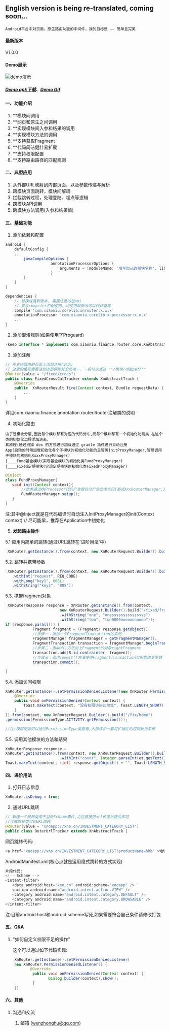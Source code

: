 ## English version is being re-translated, coming soon...

```
Android平台中对页面、原生路由功能的中间件，我的目标是 —— 简单且完美
```
#### 最新版本
V1.0.0

#### Demo展示
![demo演示](demo/router.gif)
##### [Demo apk下载](https://github.com/wenzhonghu/MyRouter/tree/master/demo/myrouter-1.0.0.apk)、[Demo Gif](https://github.com/wenzhonghu/MyRouter/tree/master/demo/router.gif)

#### 一、功能介绍
1. **模块间调用
2. **网页和原生之间调用
3. **实现模块间入参和结果的调用
4. **实现模块方法的调用
5. **支持获取Fragment
6. **代码简洁健壮易扩展
8. **支持权限配置
9. **支持路由路径的匹配规则

#### 二、典型应用
1. 从外部URL映射到内部页面，以及参数传递与解析
2. 跨模块页面跳转，模块间解耦
3. 拦截跳转过程，处理登陆、埋点等逻辑
4. 跨模块API调用
5. 跨模块方法调用(入参和结果值)

#### 三、基础功能
1. 添加依赖和配置
``` gradle
android {
    defaultConfig {
	...
	    javaCompileOptions {
                    annotationProcessorOptions {
                        arguments = [moduleName: '填写自己的模块名称', libPackageName: project.readPackage()]
                    }
        }
    }
}

dependencies {
    // 替换成最新版本, 需要注意的是api
    // 要与compiler匹配使用，均使用最新版可以保证兼容
    compile 'com.xiaoniu.corelib:xnrouter:x.x.x'
    annotationProcessor 'com.xiaoniu.corelib:xnprocessor:x.x.x'
    ...
}
```
2. 添加混淆规则(如果使用了Proguard)
``` gradle
-keep interface * implements com.xiaoniu.finance.router.core.XnAbstractTrack
```
3. 添加注解
``` java
// 在支持路由的页面上添加注解(必选)
// 这里的路径需要注意的是保障其全局唯一，一般可以通过 ""/模块/功能path""
@Router(value = "/fixed/cross")
public class FixedCrossCatTracker extends XnAbstractTrack {
    @Override
    public  XnRouterResult fire(Context context, Bundle requestData) {
        ...
    }
}
```
详见com.xiaoniu.finance.annotation.router.Router注解类的说明


4. 初始化路由
```
由于是模块分层,因此每个模块都有对应的代码分布,而每个模块都有一个初始化功能类,在这个类的初始化过程添加进去.
其原理:通过扫描 dex 的方式进行加载通过 gradle 插件进行自动注册
App(启动的时候加载初始化各个子模块的初始化功能的总管类InitProxyManager,管理调用子模块的初始化XxxxProxyManager)
|____Fund基金模块(实现基金模块的初始化类FundProxyManager)
|____Fixed定期模块(实现定期模块的初始化类FixedProxyManager)
```
``` java
@Inject
class FundProxyManager{
   void init(Context context){
       //此类通过XNProcessor代码产生器自动产生此类代码(格式XxxRouterManager,其中Xxx就是gradle配置moduleName参数时)
       FundRouterManager.setup();
   }
}
```
注:其中@Inject就是在代码编译时自动注入InitProxyManager的init(Context context) // 尽可能早，推荐在Application中初始化

5. **发起路由操作**

5.1  应用内简单的跳转(通过URL跳转在'进阶用法'中)
``` java
 XnRouter.getInstance().from(context, new XnRouterRequest.Builder().build("/fund/result"));
```

5.2. 跳转并携带参数
``` java
 XnRouter.getInstance().from(context, new XnRouterRequest.Builder().build("/fund/result2")
   .withInt("request", REQ_CODE)
   .withLong("key1", 666L)
   .withString("key3", "888"))
```

5.3. 携带fragment对象
``` java
 XnRouterResponse response = XnRouter.getInstance().from(context,
                        new XnRouterRequest.Builder().build("/fixed/fragment")
                        .withString("one", "onesssssssssssssss")
                        .withString("two", "two0000ooooooooooo"));
if (response.parall()) {
            Fragment fragment = (Fragment) response.getObject();
            //步骤一：添加一个FragmentTransaction的实例
            FragmentManager fragmentManager = getFragmentManager();
            FragmentTransaction transaction = fragmentManager.beginTransaction();
            //步骤二：用add()方法加上Fragment的对象rightFragment
            transaction.add(R.id.contrainter, fragment);
            //步骤三：调用commit()方法使得FragmentTransaction实例的改变生效
            transaction.commit();

}
```

5.4. 添加访问权限
``` java
XnRouter.getInstance().setPermissionDeniedListener(new XnRouter.PermissionDeniedListener() {
    @Override
    public void onPermissionDenied(Context context) {
        Toast.makeText(context, "没有权限访问此地址", Toast.LENGTH_SHORT).show();
    }
}).from(context, new XnRouterRequest.Builder().build("/fix/home")
.permission(PermissionType.ACTIVITY.getPermission()));

//注:权限配置可以通过PermissionType类查看,内部维护一套可扩展性的权限规则系统
```

5.5. 调用其他模块的方法和结果
``` java
XnRouterResponse response =
XnRouter.getInstance().from(context, new XnRouterRequest.Builder().build("/fixed/sum")
                        .withInt("count", Integer.parseInt(et.getText().toString()));
Toast.makeText(context, (int) response.getObject() + "", Toast.LENGTH_SHORT).show();
```

#### 四、进阶用法
1. 打开日志信息
``` java
XnRouter.isDebug = true;
```
2. 通过URL跳转
``` java
// 新建一个跳转类用于监听Schame事件,之后直接把url传递给路由即可
//注解跳转类实现URL跳转
@Router(value = "xnoapp://xno.cn/INVESTMENT_CATEGORY_LIST")
public class OuterUrlTracker extends XnAbstractTrack {
```
网页跳转代码:
``` javascript
<a href="xnoapp://xno.cn/INVESTMENT_CATEGORY_LIST?productName=bbb" >地址跳转原生界面</a>
```
AndroidManifest.xml(核心点就是运用隐式跳转的方式实现)

``` java
片段代码:
<!-- Schame -->
<intent-filter>
   <data android:host="xno.cn" android:scheme="xnoapp" />
   <action android:name="android.intent.action.VIEW" />
   <category android:name="android.intent.category.DEFAULT" />
   <category android:name="android.intent.category.BROWSABLE" />
</intent-filter>
```
注:目前android:host和android:scheme写死,如果需要符合自己条件请修改打包


#### 五、Q&A
1. "如何自定义权限不足的操作"

    这个可以通过如下代码实现:
``` java
    XnRouter.getInstance().setPermissionDeniedListener(
    new XnRouter.PermissionDeniedListener() {
           @Override
            public void onPermissionDenied(Context context) {
                   Dialog.builder(context).show();
            }
    })
```
#### 六、其他

1. 沟通和交流

    1. 邮箱 (wenzhonghu@qq.com)